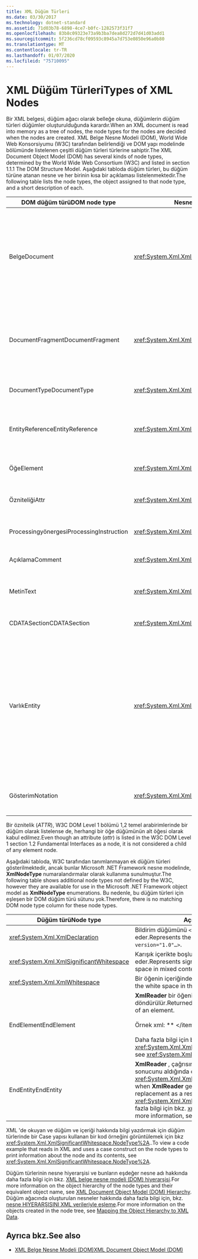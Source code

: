 ```yaml
---
title: XML Düğüm Türleri
ms.date: 03/30/2017
ms.technology: dotnet-standard
ms.assetid: 71d03b78-6898-4ce7-b0fc-1282573f31f7
ms.openlocfilehash: 83b8c09323e73a9b3ba7dea8d272d7d41d03add1
ms.sourcegitcommit: 5f236cd78cf09593c8945a7d753e0850e96a0b80
ms.translationtype: MT
ms.contentlocale: tr-TR
ms.lasthandoff: 01/07/2020
ms.locfileid: "75710095"
---
```

# <a name="types-of-xml-nodes"></a><span data-ttu-id="b25da-102">XML Düğüm Türleri</span><span class="sxs-lookup"><span data-stu-id="b25da-102">Types of XML Nodes</span></span>
<span data-ttu-id="b25da-103">Bir XML belgesi, düğüm ağacı olarak belleğe okuna, düğümlerin düğüm türleri düğümler oluşturulduğunda karardır.</span><span class="sxs-lookup"><span data-stu-id="b25da-103">When an XML document is read into memory as a tree of nodes, the node types for the nodes are decided when the nodes are created.</span></span> <span data-ttu-id="b25da-104">XML Belge Nesne Modeli (DOM), World Wide Web Konsorsiyumu (W3C) tarafından belirlendiği ve DOM yapı modelinde bölümünde listelenen çeşitli düğüm türleri türlerine sahiptir.</span><span class="sxs-lookup"><span data-stu-id="b25da-104">The XML Document Object Model (DOM) has several kinds of node types, determined by the World Wide Web Consortium (W3C) and listed in section 1.1.1 The DOM Structure Model.</span></span> <span data-ttu-id="b25da-105">Aşağıdaki tabloda düğüm türleri, bu düğüm türüne atanan nesne ve her birinin kısa bir açıklaması listelenmektedir.</span><span class="sxs-lookup"><span data-stu-id="b25da-105">The following table lists the node types, the object assigned to that node type, and a short description of each.</span></span>  
  
|<span data-ttu-id="b25da-106">DOM düğüm türü</span><span class="sxs-lookup"><span data-stu-id="b25da-106">DOM node type</span></span>|<span data-ttu-id="b25da-107">Nesne</span><span class="sxs-lookup"><span data-stu-id="b25da-107">Object</span></span>|<span data-ttu-id="b25da-108">Açıklama</span><span class="sxs-lookup"><span data-stu-id="b25da-108">Description</span></span>|  
|-------------------|------------|-----------------|  
|<span data-ttu-id="b25da-109">Belge</span><span class="sxs-lookup"><span data-stu-id="b25da-109">Document</span></span>|<xref:System.Xml.XmlDocument>|<span data-ttu-id="b25da-110">Ağaçtaki tüm düğümlerin kapsayıcısı.</span><span class="sxs-lookup"><span data-stu-id="b25da-110">The container of all the nodes in the tree.</span></span> <span data-ttu-id="b25da-111">Her zaman kök öğesiyle aynı olmayan belge kökü olarak da bilinir.</span><span class="sxs-lookup"><span data-stu-id="b25da-111">It is also known as the document root, which is not always the same as the root element.</span></span>|  
|<span data-ttu-id="b25da-112">DocumentFragment</span><span class="sxs-lookup"><span data-stu-id="b25da-112">DocumentFragment</span></span>|<xref:System.Xml.XmlDocumentFragment>|<span data-ttu-id="b25da-113">Herhangi bir ağaç yapısı olmadan bir veya daha fazla düğüm içeren geçici bir paket.</span><span class="sxs-lookup"><span data-stu-id="b25da-113">A temporary bag containing one or more nodes without any tree structure.</span></span>|  
|<span data-ttu-id="b25da-114">DocumentType</span><span class="sxs-lookup"><span data-stu-id="b25da-114">DocumentType</span></span>|<xref:System.Xml.XmlDocumentType>|<span data-ttu-id="b25da-115">`<!DOCTYPE…>` Düğümü temsil eder.</span><span class="sxs-lookup"><span data-stu-id="b25da-115">Represents the `<!DOCTYPE…>` node.</span></span>|  
|<span data-ttu-id="b25da-116">EntityReference</span><span class="sxs-lookup"><span data-stu-id="b25da-116">EntityReference</span></span>|<xref:System.Xml.XmlEntityReference>|<span data-ttu-id="b25da-117">Genişletilmemiş varlık başvuru metnini temsil eder.</span><span class="sxs-lookup"><span data-stu-id="b25da-117">Represents the non-expanded entity reference text.</span></span>|  
|<span data-ttu-id="b25da-118">Öğe</span><span class="sxs-lookup"><span data-stu-id="b25da-118">Element</span></span>|<xref:System.Xml.XmlElement>|<span data-ttu-id="b25da-119">Bir öğe düğümünü temsil eder.</span><span class="sxs-lookup"><span data-stu-id="b25da-119">Represents an element node.</span></span>|  
|<span data-ttu-id="b25da-120">Özniteliği</span><span class="sxs-lookup"><span data-stu-id="b25da-120">Attr</span></span>|<xref:System.Xml.XmlAttribute>|<span data-ttu-id="b25da-121">, Bir öğesinin özniteliğidir.</span><span class="sxs-lookup"><span data-stu-id="b25da-121">Is an attribute of an element.</span></span>|  
|<span data-ttu-id="b25da-122">Processingyönergesi</span><span class="sxs-lookup"><span data-stu-id="b25da-122">ProcessingInstruction</span></span>|<xref:System.Xml.XmlProcessingInstruction>|<span data-ttu-id="b25da-123">Bir işleme yönergesi düğümüdür.</span><span class="sxs-lookup"><span data-stu-id="b25da-123">Is a processing instruction node.</span></span>|  
|<span data-ttu-id="b25da-124">Açıklama</span><span class="sxs-lookup"><span data-stu-id="b25da-124">Comment</span></span>|<xref:System.Xml.XmlComment>|<span data-ttu-id="b25da-125">Bir açıklama düğümü.</span><span class="sxs-lookup"><span data-stu-id="b25da-125">A comment node.</span></span>|  
|<span data-ttu-id="b25da-126">Metin</span><span class="sxs-lookup"><span data-stu-id="b25da-126">Text</span></span>|<xref:System.Xml.XmlText>|<span data-ttu-id="b25da-127">Bir öğeye veya özniteliğe ait metin.</span><span class="sxs-lookup"><span data-stu-id="b25da-127">Text belonging to an element or attribute.</span></span>|  
|<span data-ttu-id="b25da-128">CDATASection</span><span class="sxs-lookup"><span data-stu-id="b25da-128">CDATASection</span></span>|<xref:System.Xml.XmlCDataSection>|<span data-ttu-id="b25da-129">CDATA 'ı temsil eder.</span><span class="sxs-lookup"><span data-stu-id="b25da-129">Represents CDATA.</span></span>|  
|<span data-ttu-id="b25da-130">Varlık</span><span class="sxs-lookup"><span data-stu-id="b25da-130">Entity</span></span>|<xref:System.Xml.XmlEntity>|<span data-ttu-id="b25da-131">Bir XML `<!ENTITY…>` belgesindeki bildirimleri, bir iç belge türü tanımı (DTD) alt kümesinden ya da dış DTD 'lerden ve parametre varlıklarından temsil eder.</span><span class="sxs-lookup"><span data-stu-id="b25da-131">Represents the `<!ENTITY…>` declarations in an XML document, either from an internal document type definition (DTD) subset or from external DTDs and parameter entities.</span></span>|  
|<span data-ttu-id="b25da-132">Gösterim</span><span class="sxs-lookup"><span data-stu-id="b25da-132">Notation</span></span>|<xref:System.Xml.XmlNotation>|<span data-ttu-id="b25da-133">DTD 'de belirtilen bir gösterimi temsil eder.</span><span class="sxs-lookup"><span data-stu-id="b25da-133">Represents a notation declared in the DTD.</span></span>|  
  
 <span data-ttu-id="b25da-134">Bir öznitelik (*ATTR*), W3C DOM Level 1 bölümü 1,2 temel arabirimlerinde bir düğüm olarak listelense de, herhangi bir öğe düğümünün alt öğesi olarak kabul edilmez.</span><span class="sxs-lookup"><span data-stu-id="b25da-134">Even though an attribute (*attr*) is listed in the W3C DOM Level 1 section 1.2 Fundamental Interfaces as a node, it is not considered a child of any element node.</span></span>  
  
 <span data-ttu-id="b25da-135">Aşağıdaki tabloda, W3C tarafından tanımlanmayan ek düğüm türleri gösterilmektedir, ancak bunlar Microsoft .NET Framework nesne modelinde, **XmlNodeType** numaralandırmalar olarak kullanıma sunulmuştur.</span><span class="sxs-lookup"><span data-stu-id="b25da-135">The following table shows additional node types not defined by the W3C, however they are available for use in the Microsoft .NET Framework object model as **XmlNodeType** enumerations.</span></span> <span data-ttu-id="b25da-136">Bu nedenle, bu düğüm türleri için eşleşen bir DOM düğüm türü sütunu yok.</span><span class="sxs-lookup"><span data-stu-id="b25da-136">Therefore, there is no matching DOM node type column for these node types.</span></span>  
  
|<span data-ttu-id="b25da-137">Düğüm türü</span><span class="sxs-lookup"><span data-stu-id="b25da-137">Node type</span></span>|<span data-ttu-id="b25da-138">Açıklama</span><span class="sxs-lookup"><span data-stu-id="b25da-138">Description</span></span>|  
|---------------|-----------------|  
|<xref:System.Xml.XmlDeclaration>|<span data-ttu-id="b25da-139">Bildirim düğümünü `<?xml version="1.0"…>`temsil eder.</span><span class="sxs-lookup"><span data-stu-id="b25da-139">Represents the declaration node `<?xml version="1.0"…>`.</span></span>|  
|<xref:System.Xml.XmlSignificantWhitespace>|<span data-ttu-id="b25da-140">Karışık içerikte boşluk olan önemli boşluk temsil eder.</span><span class="sxs-lookup"><span data-stu-id="b25da-140">Represents significant white space, which is white space in mixed content.</span></span>|  
|<xref:System.Xml.XmlWhitespace>|<span data-ttu-id="b25da-141">Bir öğenin içeriğindeki boşluğu temsil eder.</span><span class="sxs-lookup"><span data-stu-id="b25da-141">Represents the white space in the content of an element.</span></span>|  
|<span data-ttu-id="b25da-142">EndElement</span><span class="sxs-lookup"><span data-stu-id="b25da-142">EndElement</span></span>|<span data-ttu-id="b25da-143">**XmlReader** bir öğenin sonuna geldiğinde döndürülür.</span><span class="sxs-lookup"><span data-stu-id="b25da-143">Returned when **XmlReader** gets to the end of an element.</span></span><br /><br /> <span data-ttu-id="b25da-144">Örnek xml: \*\* \</item>\*\*</span><span class="sxs-lookup"><span data-stu-id="b25da-144">Example XML: **\</item>**</span></span><br /><br /> <span data-ttu-id="b25da-145">Daha fazla bilgi için bkz. <xref:System.Xml.XmlNodeType>.</span><span class="sxs-lookup"><span data-stu-id="b25da-145">For more information, see <xref:System.Xml.XmlNodeType>.</span></span>|  
|<span data-ttu-id="b25da-146">EndEntity</span><span class="sxs-lookup"><span data-stu-id="b25da-146">EndEntity</span></span>|<span data-ttu-id="b25da-147">**XmlReader** , çağrısının sonuna geldiğinde bir çağrının sonucunu aldığında döndürülür <xref:System.Xml.XmlReader.ResolveEntity%2A>.</span><span class="sxs-lookup"><span data-stu-id="b25da-147">Returned when **XmlReader** gets to the end of the entity replacement as a result of a call to <xref:System.Xml.XmlReader.ResolveEntity%2A>.</span></span> <span data-ttu-id="b25da-148">Daha fazla bilgi için bkz. <xref:System.Xml.XmlNodeType>.</span><span class="sxs-lookup"><span data-stu-id="b25da-148">For more information, see <xref:System.Xml.XmlNodeType>.</span></span>|  
  
 <span data-ttu-id="b25da-149">XML 'de okuyan ve düğüm ve içeriği hakkında bilgi yazdırmak için düğüm türlerinde bir Case yapısı kullanan bir kod örneğini görüntülemek için bkz <xref:System.Xml.XmlSignificantWhitespace.NodeType%2A>..</span><span class="sxs-lookup"><span data-stu-id="b25da-149">To view a code example that reads in XML and uses a case construct on the node types to print information about the node and its contents, see <xref:System.Xml.XmlSignificantWhitespace.NodeType%2A>.</span></span>  
  
 <span data-ttu-id="b25da-150">Düğüm türlerinin nesne hiyerarşisi ve bunların eşdeğer nesne adı hakkında daha fazla bilgi için bkz. [XML belge nesne modeli (DOM) hiyerarşisi](../../../../docs/standard/data/xml/xml-document-object-model-dom-hierarchy.md).</span><span class="sxs-lookup"><span data-stu-id="b25da-150">For more information on the object hierarchy of the node types and their equivalent object name, see [XML Document Object Model (DOM) Hierarchy](../../../../docs/standard/data/xml/xml-document-object-model-dom-hierarchy.md).</span></span> <span data-ttu-id="b25da-151">Düğüm ağacında oluşturulan nesneler hakkında daha fazla bilgi için, bkz. [nesne HIYERARŞISINI XML verileriyle eşleme](../../../../docs/standard/data/xml/mapping-the-object-hierarchy-to-xml-data.md).</span><span class="sxs-lookup"><span data-stu-id="b25da-151">For more information on the objects created in the node tree, see [Mapping the Object Hierarchy to XML Data](../../../../docs/standard/data/xml/mapping-the-object-hierarchy-to-xml-data.md).</span></span>  
  
## <a name="see-also"></a><span data-ttu-id="b25da-152">Ayrıca bkz.</span><span class="sxs-lookup"><span data-stu-id="b25da-152">See also</span></span>

- [<span data-ttu-id="b25da-153">XML Belge Nesne Modeli (DOM)</span><span class="sxs-lookup"><span data-stu-id="b25da-153">XML Document Object Model (DOM)</span></span>](../../../../docs/standard/data/xml/xml-document-object-model-dom.md)
